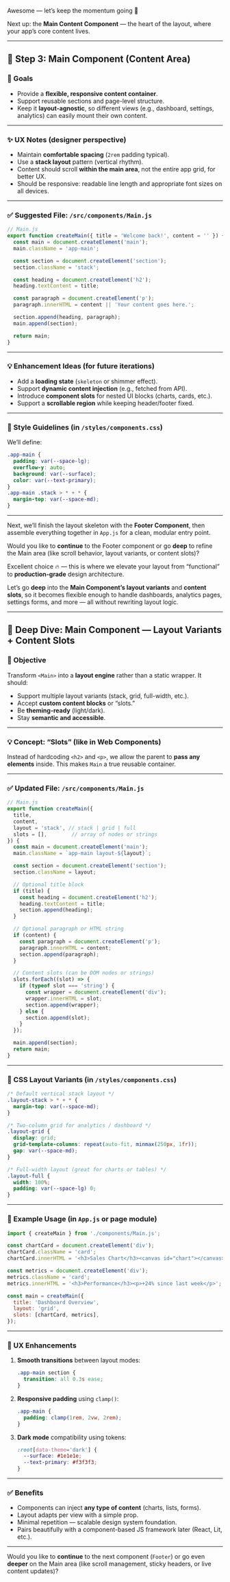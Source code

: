Awesome — let’s keep the momentum going 🚀

Next up: the **Main Content Component** — the heart of the layout, where your app’s core content lives.

---

## 🧩 Step 3: Main Component (Content Area)

### 🎯 Goals

* Provide a **flexible, responsive content container**.
* Support reusable sections and page-level structure.
* Keep it **layout-agnostic**, so different views (e.g., dashboard, settings, analytics) can easily mount their own content.

---

### ✨ UX Notes (designer perspective)

* Maintain **comfortable spacing** (`2rem` padding typical).
* Use a **stack layout** pattern (vertical rhythm).
* Content should scroll **within the main area**, not the entire app grid, for better UX.
* Should be responsive: readable line length and appropriate font sizes on all devices.

---

### ✅ Suggested File: `/src/components/Main.js`

```js
// Main.js
export function createMain({ title = 'Welcome back!', content = '' }) {
  const main = document.createElement('main');
  main.className = 'app-main';

  const section = document.createElement('section');
  section.className = 'stack';

  const heading = document.createElement('h2');
  heading.textContent = title;

  const paragraph = document.createElement('p');
  paragraph.innerHTML = content || 'Your content goes here.';

  section.append(heading, paragraph);
  main.append(section);

  return main;
}
```

---

### 💡 Enhancement Ideas (for future iterations)

* Add a **loading state** (`skeleton` or shimmer effect).
* Support **dynamic content injection** (e.g., fetched from API).
* Introduce **component slots** for nested UI blocks (charts, cards, etc.).
* Support a **scrollable region** while keeping header/footer fixed.

---

### 💅 Style Guidelines (in `/styles/components.css`)

We’ll define:

```css
.app-main {
  padding: var(--space-lg);
  overflow-y: auto;
  background: var(--surface);
  color: var(--text-primary);
}
.app-main .stack > * + * {
  margin-top: var(--space-md);
}
```

---

Next, we’ll finish the layout skeleton with the **Footer Component**, then assemble everything together in `App.js` for a clean, modular entry point.

Would you like to **continue** to the Footer component or go **deep** to refine the Main area (like scroll behavior, layout variants, or content slots)?

Excellent choice 🔥 — this is where we elevate your layout from “functional” to **production-grade** design architecture.

Let’s go **deep** into the **Main Component’s layout variants** and **content slots**, so it becomes flexible enough to handle dashboards, analytics pages, settings forms, and more — all without rewriting layout logic.

---

## 🧩 Deep Dive: Main Component — Layout Variants + Content Slots

### 🎯 Objective

Transform `<Main>` into a **layout engine** rather than a static wrapper.
It should:

* Support multiple layout variants (stack, grid, full-width, etc.).
* Accept **custom content blocks** or “slots.”
* Be **theming-ready** (light/dark).
* Stay **semantic and accessible**.

---

### 💡 Concept: “Slots” (like in Web Components)

Instead of hardcoding `<h2>` and `<p>`, we allow the parent to **pass any elements** inside.
This makes `Main` a true reusable container.

---

### ✅ Updated File: `/src/components/Main.js`

```js
// Main.js
export function createMain({
  title,
  content,
  layout = 'stack', // stack | grid | full
  slots = [],        // array of nodes or strings
}) {
  const main = document.createElement('main');
  main.className = `app-main layout-${layout}`;

  const section = document.createElement('section');
  section.className = layout;

  // Optional title block
  if (title) {
    const heading = document.createElement('h2');
    heading.textContent = title;
    section.append(heading);
  }

  // Optional paragraph or HTML string
  if (content) {
    const paragraph = document.createElement('p');
    paragraph.innerHTML = content;
    section.append(paragraph);
  }

  // Content slots (can be DOM nodes or strings)
  slots.forEach((slot) => {
    if (typeof slot === 'string') {
      const wrapper = document.createElement('div');
      wrapper.innerHTML = slot;
      section.append(wrapper);
    } else {
      section.append(slot);
    }
  });

  main.append(section);
  return main;
}
```

---

### 💅 CSS Layout Variants (in `/styles/components.css`)

```css
/* Default vertical stack layout */
.layout-stack > * + * {
  margin-top: var(--space-md);
}

/* Two-column grid for analytics / dashboard */
.layout-grid {
  display: grid;
  grid-template-columns: repeat(auto-fit, minmax(250px, 1fr));
  gap: var(--space-md);
}

/* Full-width layout (great for charts or tables) */
.layout-full {
  width: 100%;
  padding: var(--space-lg) 0;
}
```

---

### 🧠 Example Usage (in `App.js` or page module)

```js
import { createMain } from './components/Main.js';

const chartCard = document.createElement('div');
chartCard.className = 'card';
chartCard.innerHTML = '<h3>Sales Chart</h3><canvas id="chart"></canvas>';

const metrics = document.createElement('div');
metrics.className = 'card';
metrics.innerHTML = '<h3>Performance</h3><p>+24% since last week</p>';

const main = createMain({
  title: 'Dashboard Overview',
  layout: 'grid',
  slots: [chartCard, metrics],
});
```

---

### 🎨 UX Enhancements

1. **Smooth transitions** between layout modes:

   ```css
   .app-main section {
     transition: all 0.3s ease;
   }
   ```

2. **Responsive padding** using `clamp()`:

   ```css
   .app-main {
     padding: clamp(1rem, 2vw, 2rem);
   }
   ```

3. **Dark mode** compatibility using tokens:

   ```css
   :root[data-theme='dark'] {
     --surface: #1e1e1e;
     --text-primary: #f3f3f3;
   }
   ```

---

### ✅ Benefits

* Components can inject **any type of content** (charts, lists, forms).
* Layout adapts per view with a simple prop.
* Minimal repetition — scalable design system foundation.
* Pairs beautifully with a component-based JS framework later (React, Lit, etc.).

---

Would you like to **continue** to the next component (`Footer`) or go even **deeper** on the Main area (like scroll management, sticky headers, or live content updates)?
